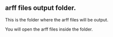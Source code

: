 ## arff files output folder.

This is the folder where the arff files will be output.

You will open the arff files inside the folder.


